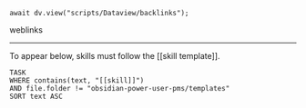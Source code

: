 ```dataviewjs
await dv.view("scripts/Dataview/backlinks");
```
weblinks 
___
To appear below, skills must follow the [[skill template]]. 
```dataview
TASK
WHERE contains(text, "[[skill]]")
AND file.folder != "obsidian-power-user-pms/templates"
SORT text ASC
```